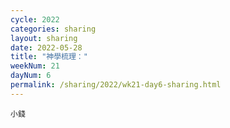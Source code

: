 ```yaml
---
cycle: 2022
categories: sharing
layout: sharing
date: 2022-05-28
title: "神學梳理："
weekNum: 21
dayNum: 6
permalink: /sharing/2022/wk21-day6-sharing.html
---
```


[](https://eccseattle.github.io/media/sharing/2022/wk021/2022-05-28-bin.m4a)

`小錢`
